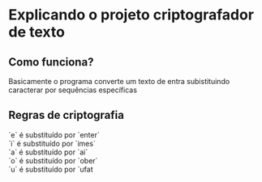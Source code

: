 <h1>Explicando o projeto criptografador de texto</h1>

<h2>Como funciona?</h2>
<p>Basicamente o programa converte um texto de entra subistituindo caracterar por sequências específicas</p>

<h2>Regras de criptografia</h2>
<p>
`e` é substituído por `enter` <br/>
`i` é substituído por `imes` <br/>
`a` é substituído por `ai` <br/>
`o` é substituído por `ober` <br/>
`u` é substituído por `ufat <br/>
</p>
